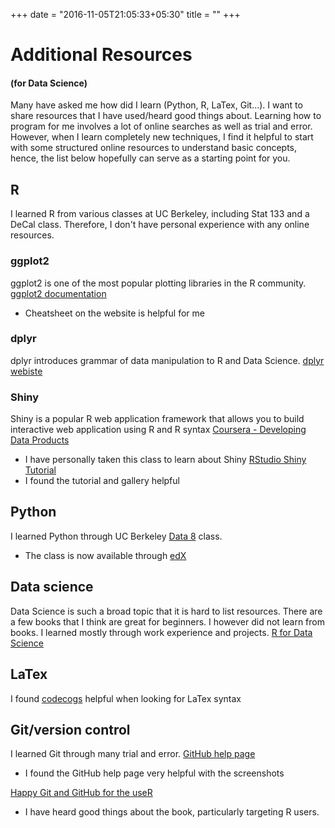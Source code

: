 +++
date = "2016-11-05T21:05:33+05:30"
title = ""
+++

# Additional Resources 
#### (for Data Science)

Many have asked me how did I learn (Python, R, LaTex, Git...). I want to share resources that I have used/heard good things about. Learning how to program for me involves a lot of online searches as well as trial and error. However, when I learn completely new techniques, I find it helpful to start with some structured online resources to understand basic concepts, hence, the list below hopefully can serve as a starting point for you.

## R
I learned R from various classes at UC Berkeley, including Stat 133 and a DeCal class. Therefore, I don't have personal experience with any online resources.

### ggplot2
ggplot2 is one of the most popular plotting libraries in the R community.
[ggplot2 documentation](https://ggplot2.tidyverse.org/index.html)
- Cheatsheet on the website is helpful for me

### dplyr
dplyr introduces grammar of data manipulation to R and Data Science.
[dplyr webiste](https://dplyr.tidyverse.org/)

### Shiny
Shiny is a popular R web application framework that allows you to build interactive web application using R and R syntax
[Coursera - Developing Data Products](https://www.coursera.org/learn/data-products)
- I have personally taken this class to learn about Shiny
[RStudio Shiny Tutorial](https://shiny.rstudio.com/tutorial/)
- I found the tutorial and gallery helpful

## Python
I learned Python through UC Berkeley [Data 8](http://data8.org/) class.
- The class is now available through [edX](https://www.edx.org/course/foundations-data-science-computational-uc-berkeleyx-data8-1x)

## Data science
Data Science is such a broad topic that it is hard to list resources. There are a few books that I think are great for beginners. I however did not learn from books. I learned mostly through work experience and projects.
[R for Data Science](http://r4ds.had.co.nz/)

## LaTex
I found [codecogs](http://latex.codecogs.com/) helpful when looking for LaTex syntax

## Git/version control
I learned Git through many trial and error.
[GitHub help page](https://help.github.com/)
- I found the GitHub help page very helpful with the screenshots

[Happy Git and GitHub for the useR](http://happygitwithr.com/)
- I have heard good things about the book, particularly targeting R users.
